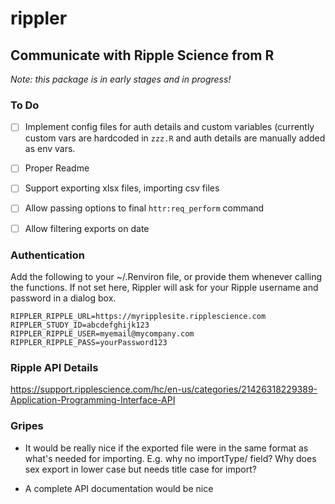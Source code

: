 # rippler

## Communicate with Ripple Science from R

_Note: this package is in early stages and in progress!_ 

### To Do

* [ ] Implement config files for auth details and custom variables (currently custom vars are hardcoded in `zzz.R` and auth details are manually added as env vars. 

* [ ] Proper Readme

* [ ] Support exporting xlsx files, importing csv files 

* [ ] Allow passing options to final `httr:req_perform` command

* [ ] Allow filtering exports on date


### Authentication 

Add the following to your ~/.Renviron file, or provide them whenever calling the functions. If not set here,
Rippler will ask for your Ripple username and password in a dialog box. 

```
RIPPLER_RIPPLE_URL=https://myripplesite.ripplescience.com
RIPPLER_STUDY_ID=abcdefghijk123
RIPPLER_RIPPLE_USER=myemail@mycompany.com
RIPPLER_RIPPLE_PASS=yourPassword123
```

### Ripple API Details

https://support.ripplescience.com/hc/en-us/categories/21426318229389-Application-Programming-Interface-API

### Gripes

* It would be really nice if the exported file were in the same format as what's needed for importing. E.g. why no importType/ field? Why does sex export in lower case but needs title case for import?

* A complete API documentation would be nice

